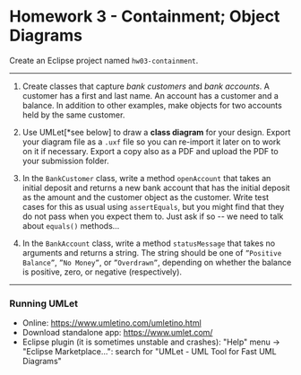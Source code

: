 # Homework 3 - Containment; Object Diagrams

Create an Eclipse project named `hw03-containment`.

---

1. Create classes that capture *bank customers* and *bank accounts*. A customer has a first and last name. An account has a customer and a balance. In addition to other examples, make objects for two accounts held by the same customer.

2. Use UMLet[*see below] to draw a **class diagram** for your design. Export your diagram file as a `.uxf` file so you can re-import it later on to work on it if necessary. Export a copy also as a PDF and upload the PDF to your submission folder.

3. In the `BankCustomer` class, write a method `openAccount` that takes an initial deposit and returns a new bank account that has the initial deposit as the amount and the customer object as the customer. Write test cases for this as usual using `assertEquals`, but you might find that they do not pass when you expect them to. Just ask if so -- we need to talk about `equals()` methods...

4. In the `BankAccount` class, write a method `statusMessage` that takes no arguments and returns a string. The string should be one of `”Positive Balance”`, `”No Money”`, or `”Overdrawn”`, depending on whether the balance is positive, zero, or negative (respectively).


---
### Running UMLet
- Online: https://www.umletino.com/umletino.html
- Download standalone app: https://www.umlet.com/ 
- Eclipse plugin (it is sometimes unstable and crashes): "Help" menu -> "Eclipse Marketplace...": search for "UMLet - UML Tool for Fast UML Diagrams"




<!--
Create a class that captures *airline tickets*. Each ticket lists the departure and arrival cities, a flight number, and a *seat assignment*. A seat assignment has both a row and a letter for the seat within the row (such as 12F). Make two examples of tickets.
-->

